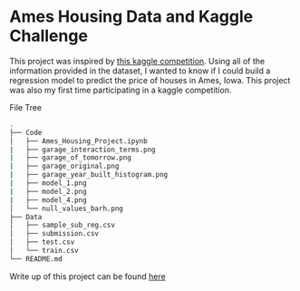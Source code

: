 # Ames Housing Data and Kaggle Challenge

This project was inspired by [this kaggle competition](https://www.kaggle.com/c/house-prices-advanced-regression-techniques). Using all of the information provided in the dataset, I wanted to know if I could build a regression model to predict the price of houses in Ames, Iowa. This project was also my first time participating in a kaggle competition.

File Tree
```bash
.
├── Code
│   ├── Ames_Housing_Project.ipynb
|   ├── garage_interaction_terms.png
|   ├── garage_of_tomorrow.png
|   ├── garage_original.png
|   ├── garage_year_built_histogram.png
|   ├── model_1.png
|   ├── model_2.png
|   ├── model_4.png
│   └── null_values_barh.png
├── Data
│   ├── sample_sub_reg.csv
│   ├── submission.csv
│   ├── test.csv
│   └── train.csv
└── README.md
```

Write up of this project can be found [here](https://zekehochberg.github.io//ames-housing-project/)
